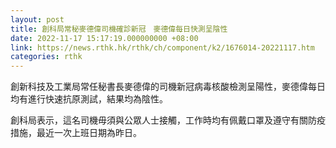 ```yaml
---
layout: post
title: 創科局常秘麥德偉司機確診新冠　麥德偉每日快測呈陰性
date: 2022-11-17 15:17:19.000000000 +08:00
link: https://news.rthk.hk/rthk/ch/component/k2/1676014-20221117.htm
categories: rthk
---
```


創新科技及工業局常任秘書長麥德偉的司機新冠病毒核酸檢測呈陽性，麥德偉每日均有進行快速抗原測試，結果均為陰性。

創科局表示，這名司機毋須與公眾人士接觸，工作時均有佩戴口罩及遵守有關防疫措施，最近一次上班日期為昨日。
